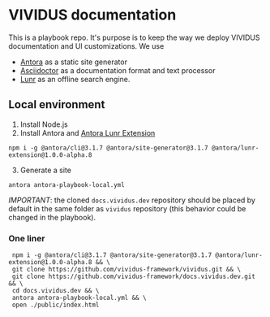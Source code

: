# VIVIDUS documentation

This is a playbook repo. It's purpose is to keep the way we deploy VIVIDUS documentation and UI customizations.
We use
- [Antora](https://docs.antora.org/) as a static site generator
- [Asciidoctor](https://asciidoctor.org/docs/) as a documentation format and text processor
- [Lunr](https://lunrjs.com/) as an offline search engine.

## Local environment

1. Install Node.js
1. Install Antora and [Antora Lunr Extension](https://gitlab.com/antora/antora-lunr-extension)
```shell
npm i -g @antora/cli@3.1.7 @antora/site-generator@3.1.7 @antora/lunr-extension@1.0.0-alpha.8
```
3. Generate a site
```shell
antora antora-playbook-local.yml
```

*IMPORTANT*: the cloned `docs.vividus.dev` repository should be placed by default in the same folder as `vividus` repository (this behavior could be changed in the playbook).

### One liner
```shell
 npm i -g @antora/cli@3.1.7 @antora/site-generator@3.1.7 @antora/lunr-extension@1.0.0-alpha.8 && \
 git clone https://github.com/vividus-framework/vividus.git && \   
 git clone https://github.com/vividus-framework/docs.vividus.dev.git && \   
 cd docs.vividus.dev && \
 antora antora-playbook-local.yml && \  
 open ./public/index.html
 ```
